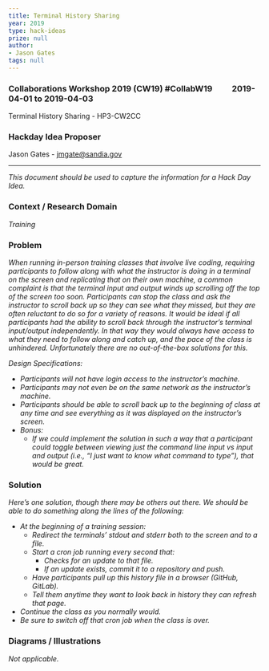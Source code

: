 ```yaml
---
title: Terminal History Sharing
year: 2019
type: hack-ideas
prize: null
author:
- Jason Gates
tags: null
---
```

### Collaborations Workshop 2019 (CW19) #CollabW19          2019-04-01 to 2019-04-03

Terminal History Sharing - HP3-CW2CC


### **Hackday Idea Proposer**

Jason Gates - jmgate@sandia.gov



---


_This document should be used to capture the information for a Hack Day Idea._


### **Context / Research Domain**

_Training_


### **Problem**

_When running in-person training classes that involve live coding, requiring participants to follow along with what the instructor is doing in a terminal on the screen and replicating that on their own machine, a common complaint is that the terminal input and output winds up scrolling off the top of the screen too soon.  Participants can stop the class and ask the instructor to scroll back up so they can see what they missed, but they are often reluctant to do so for a variety of reasons.  It would be ideal if all participants had the ability to scroll back through the instructor’s terminal input/output independently.  In that way they would always have access to what they need to follow along and catch up, and the pace of the class is unhindered.  Unfortunately there are no out-of-the-box solutions for this._

_Design Specifications:_



*   _Participants will not have login access to the instructor’s machine._
*   _Participants may not even be on the same network as the instructor’s machine._
*   _Participants should be able to scroll back up to the beginning of class at any time and see everything as it was displayed on the instructor’s screen._
*   _Bonus:_
    *   _If we could implement the solution in such a way that a participant could toggle between viewing just the command line input vs input and output (i.e., “I just want to know what command to type”), that would be great._




### **Solution**

_Here’s one solution, though there may be others out there.  We should be able to do something along the lines of the following:_



*   _At the beginning of a training session:_
    *   _Redirect the terminals’ stdout and stderr both to the screen and to a file._
    *   _Start a cron job running every second that:_
        *   _Checks for an update to that file._
        *   _If an update exists, commit it to a repository and push._
    *   _Have participants pull up this history file in a browser (GitHub, GitLab)._
    *   _Tell them anytime they want to look back in history they can refresh that page._
*   _Continue the class as you normally would._
*   _Be sure to switch off that cron job when the class is over._


### **Diagrams / Illustrations**

_Not applicable._

